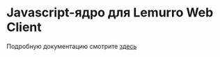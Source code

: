 # Javascript-ядро для Lemurro Web Client

Подробную документацию смотрите [здесь](https://lemurro.github.io/docs)